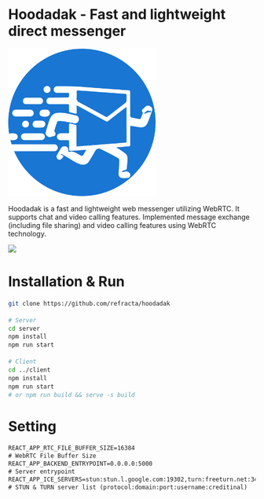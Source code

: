 # Hoodadak - Fast and lightweight direct messenger
<img src="client/public/logo.svg" width="300">

Hoodadak is a fast and lightweight web messenger utilizing WebRTC. It supports chat and video calling features. Implemented message exchange (including file sharing) and video calling features using WebRTC technology.

![](https://github.com/refracta/hoodadak/assets/58779799/5ff46e93-066a-4517-bf8f-d4d16d9134df)

# Installation & Run
```bash
git clone https://github.com/refracta/hoodadak

# Server
cd server
npm install
npm run start

# Client
cd ../client
npm install
npm run start 
# or npm run build && serve -s build
```

# Setting
```env
REACT_APP_RTC_FILE_BUFFER_SIZE=16384
# WebRTC File Buffer Size
REACT_APP_BACKEND_ENTRYPOINT=0.0.0.0:5000
# Server entrypoint 
REACT_APP_ICE_SERVERS=stun:stun.l.google.com:19302,turn:freeturn.net:3478:free:free
# STUN & TURN server list (protocol:domain:port:username:creditinal)
```